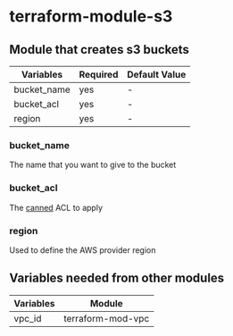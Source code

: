 terraform-module-s3
====

## Module that creates s3 buckets

Variables |  Required | Default Value |
---|---|---
bucket_name | yes | - |
bucket_acl | yes | - |
region  | yes | - | 

### bucket_name
The name that you want to give to the bucket

### bucket_acl
The [canned](https://docs.aws.amazon.com/AmazonS3/latest/dev/acl-overview.html#canned-acl) ACL to apply  

### region
Used to define the AWS provider region


## Variables needed from other modules

Variables  | Module |
---|---|
vpc_id | terraform-mod-vpc |
